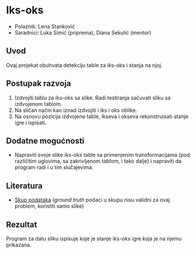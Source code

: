 # Iks-oks

- Polaznik: Lena Stanković
- Saradnici: Luka Simić (priprema), Diana Sekulić (mentor)

## Uvod

Ovaj projekat obuhvata detekciju table za iks-oks i stanja na njoj.

## Postupak razvoja

1. Izdvojiti tablu za iks-oks sa slike. Radi testiranja sačuvati sliku sa izdvojenom tablom.
2. Na sličan način kao iznad izdvojiti i iks i oks oblike.
3. Na osnovu pozicija izdvojene table, ikseva i okseva rekonstruisati stanje igre i ispisati.

## Dodatne mogućnosti

- Napraviti svoje slike iks-oks table sa primenjenim transformacijama (pod različitim uglovima, sa zakrivljenom tablom, i tako dalje) i napraviti da program radi i u tim slučajevima.

## Literatura

- [Skup podataka](https://universe.roboflow.com/yolo-tbs7b/tic-tac-toe-gdqgd/dataset) (*ground truth* podaci u skupu nisu validni za ovaj problem, koristiti samo slike)

## Rezultat

Program za datu sliku ispisuje koje je stanje iks-oks igre koja je na
njemu prikazana.
